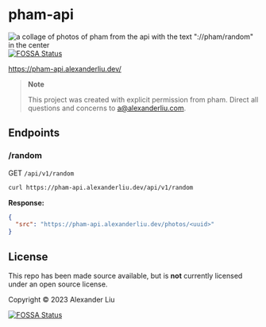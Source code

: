 # pham-api

![a collage of photos of pham from the api with the text "://pham/random" in the center](./assets/banner.jpg)
[![FOSSA Status](https://app.fossa.com/api/projects/git%2Bgithub.com%2Falexanderl19%2Fpham-api.svg?type=shield)](https://app.fossa.com/projects/git%2Bgithub.com%2Falexanderl19%2Fpham-api?ref=badge_shield)

<https://pham-api.alexanderliu.dev/>

> **Note**
>
> This project was created with explicit permission from pham. Direct all questions and concerns to <a@alexanderliu.com>.

## Endpoints

### /random

GET `/api/v1/random`

```sh
curl https://pham-api.alexanderliu.dev/api/v1/random
```

**Response:**

```json
{
  "src": "https://pham-api.alexanderliu.dev/photos/<uuid>"
}
```

## License

This repo has been made source available, but is **not** currently licensed under an open source license.

Copyright © 2023 Alexander Liu


[![FOSSA Status](https://app.fossa.com/api/projects/git%2Bgithub.com%2Falexanderl19%2Fpham-api.svg?type=large)](https://app.fossa.com/projects/git%2Bgithub.com%2Falexanderl19%2Fpham-api?ref=badge_large)